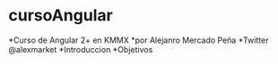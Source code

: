 # cursoAngular
*Curso de Angular 2+ en KMMX
*por Alejanro Mercado Peña
*Twitter @alexmarket
*Introduccion
*Objetivos

